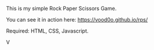 This is my simple Rock Paper Scissors Game.

You can see it in action here: https://vood0o.github.io/rps/

Required: HTML, CSS, Javascript.

V
